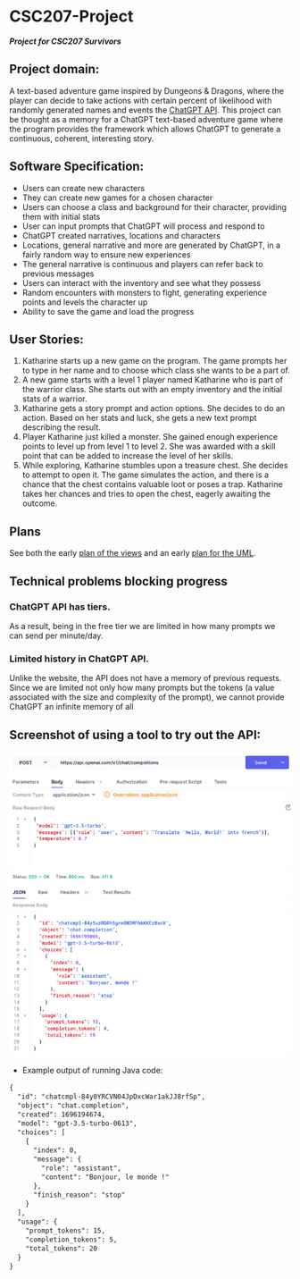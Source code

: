 # CSC207-Project
**_Project for CSC207 Survivors_**

## Project domain:
  
A text-based adventure game inspired by Dungeons & Dragons, where the player can decide to take actions with certain percent of likelihood with randomly generated names and events the [ChatGPT API](https://platform.openai.com/docs). This project can be thought as a memory for a ChatGPT text-based adventure game where the program provides the framework which allows ChatGPT to generate a continuous, coherent, interesting story.

## Software Specification:
- Users can create new characters
- They can create new games for a chosen character
- Users can choose a class and background for their character, providing them with initial stats
- User can input prompts that ChatGPT will process and respond to
- ChatGPT created narratives, locations and characters
- Locations, general narrative and more are generated by ChatGPT, in a fairly random way to ensure new experiences
- The general narrative is continuous and players can refer back to previous messages
- Users can interact with the inventory and see what they possess
- Random encounters with monsters to fight, generating experience points and levels the character up
- Ability to save the game and load the progress

## User Stories:
1.	Katharine starts up a new game on the program. The game prompts her to type in her name and to choose which class she wants to be a part of.
2.	A new game starts with a level 1 player named Katharine who is part of the warrior class. She starts out with an empty inventory and the initial stats of a warrior. 
3.	Katharine gets a story prompt and action options. She decides to do an action. Based on her stats and luck, she gets a new text prompt describing the result.
4.	Player Katharine just killed a monster. She gained enough experience points to level up from level 1 to level 2. She was awarded with a skill point that can be added to increase the level of her skills.
5.	While exploring, Katharine stumbles upon a treasure chest. She decides to attempt to open it. The game simulates the action, and there is a chance that the chest contains valuable loot or poses a trap. Katharine takes her chances and tries to open the chest, eagerly awaiting the outcome.

## Plans

See both the early [plan of the views](Early-views.png) and an early [plan for the UML](UML-daigram.png).

## Technical problems blocking progress

### ChatGPT API has tiers.
As a result, being in the free tier we are limited in how many prompts we can send per minute/day.
### Limited history in ChatGPT API.
Unlike the website, the API does not have a memory of previous requests. Since we are limited not only how many prompts but the tokens (a value associated with the size and complexity of the prompt), we cannot provide ChatGPT an infinite memory of all 

## Screenshot of using a tool to try out the API:

![screenshot of using a tool](Hoppscotch.png)

- Example output of running Java code:

```
{
  "id": "chatcmpl-84y0YRCVN04JpDxcWar1akJJ8rfSp",
  "object": "chat.completion",
  "created": 1696194674,
  "model": "gpt-3.5-turbo-0613",
  "choices": [
    {
      "index": 0,
      "message": {
        "role": "assistant",
        "content": "Bonjour, le monde !"
      },
      "finish_reason": "stop"
    }
  ],
  "usage": {
    "prompt_tokens": 15,
    "completion_tokens": 5,
    "total_tokens": 20
  }
}
```
